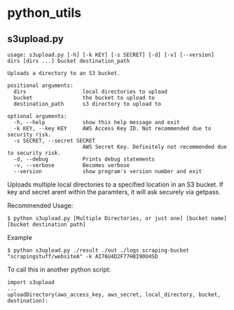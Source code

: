 # python_utils

## s3upload.py
```
usage: s3upload.py [-h] [-k KEY] [-s SECRET] [-d] [-v] [--version] dirs [dirs ...] bucket destination_path

Uploads a directory to an S3 bucket.

positional arguments:
  dirs                  local directories to upload
  bucket                the bucket to upload to
  destination_path      s3 directory to upload to

optional arguments:
  -h, --help            show this help message and exit
  -k KEY, --key KEY     AWS Access Key ID. Not recommended due to security risk.
  -s SECRET, --secret SECRET
                        AWS Secret Key. Definitely not recommended due to security risk.
  -d, --debug           Prints debug statements
  -v, --verbose         Becomes verbose
  --version             show program's version number and exit
```
Uploads multiple local directories to a specified location in an S3 bucket.
If key and secret arent within the paramters, it will ask securely via getpass.

Recommended Usage:
```
$ python s3upload.py [Multiple Directories, or just one] [bucket name] [bucket destination path]
```
Example
```
$ python s3upload.py ./result ./out ./logs scraping-bucket "scrapingstuff/websiteA" -k AI76U4D2F77H8I90U4SD
```

To call this in another python script:
```
import s3upload
...
uploadDirectory(aws_access_key, aws_secret, local_directory, bucket, destination):
```
